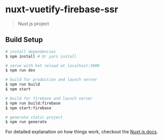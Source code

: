 # nuxt-vuetify-firebase-ssr

> Nuxt.js project

## Build Setup

``` bash
# install dependencies
$ npm install # Or yarn install

# serve with hot reload at localhost:3000
$ npm run dev

# build for production and launch server
$ npm run build
$ npm start

# build for firebase and launch server
$ npm run build:firebase
$ npm start:firebase

# generate static project
$ npm run generate
```

For detailed explanation on how things work, checkout the [Nuxt.js docs](https://github.com/nuxt/nuxt.js).
